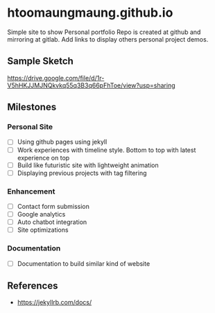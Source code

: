 # htoomaungmaung.github.io
Simple site to show Personal portfolio
Repo is created at github and mirroring at gitlab. 
Add links to display others personal project demos.

## Sample Sketch
https://drive.google.com/file/d/1r-V5hHKJJMJNQkvkq55q3B3q66pFhToe/view?usp=sharing

## Milestones
### Personal Site
- [ ] Using github pages using jekyll
- [ ] Work experiences with timeline style. Bottom to top with latest experience on top
- [ ] Build like futuristic site with lightweight animation 
- [ ] Displaying previous projects with tag filtering

### Enhancement
- [ ] Contact form submission
- [ ] Google analytics
- [ ] Auto chatbot integration
- [ ] Site optimizations

### Documentation
- [ ] Documentation to build similar kind of website


## References
* https://jekyllrb.com/docs/
